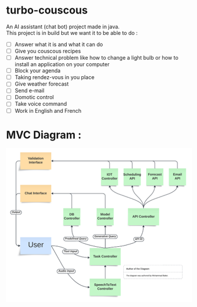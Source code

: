 # turbo-couscous
An AI assistant (chat bot) project made in java. \
This project is in build but we want it to be able to do :
 - [ ] Answer what it is and what it can do
 - [ ] Give you couscous recipes
 - [ ] Answer technical problem like how to change a light bulb or how to install an application on your computer
 - [ ] Block your agenda
 - [ ] Taking rendez-vous in you place
 - [ ] Give weather forecast 
 - [ ] Send e-mail
 - [ ] Domotic control 
 - [ ] Take voice command
 - [ ] Work in English and French

# MVC Diagram :
![MVC Diagram](https://github.com/Todin13/turbo-couscous/blob/main/preview_img/Java_ChatBot_MVC.png)
